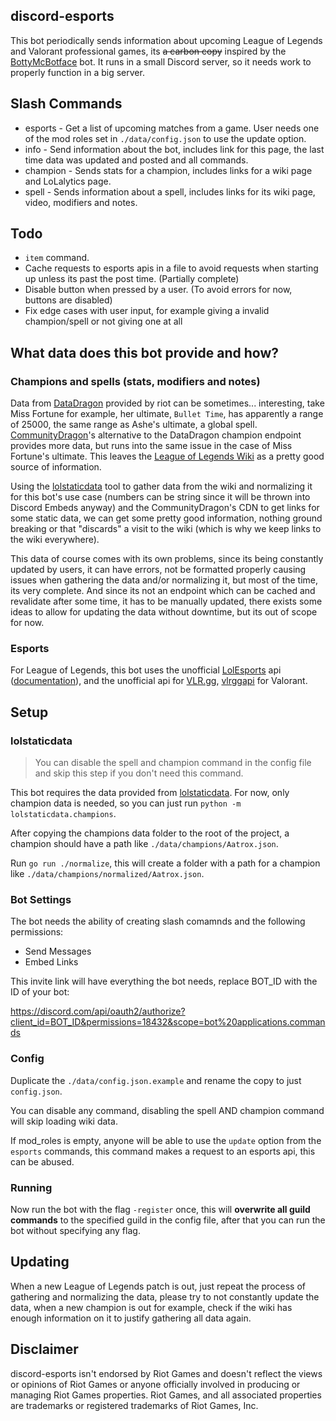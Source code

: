 ## discord-esports

This bot periodically sends information about upcoming League of Legends and Valorant professional games, its ~~a carbon copy~~ inspired by the [BottyMcBotface](https://github.com/Querijn/BottyMcBotface) bot. It runs in a small Discord server, so it needs work to properly function in a big server.

## Slash Commands

- esports - Get a list of upcoming matches from a game. User needs one of the mod roles set in `./data/config.json` to use the update option.
- info - Send information about the bot, includes link for this page, the last time data was updated and posted and all commands.
- champion - Sends stats for a champion, includes links for a wiki page and LoLalytics page.
- spell - Sends information about a spell, includes links for its wiki page, video, modifiers and notes.

## Todo

- `item` command.
- Cache requests to esports apis in a file to avoid requests when starting up unless its past the post time. (Partially complete)
- Disable button when pressed by a user. (To avoid errors for now, buttons are disabled)
- Fix edge cases with user input, for example giving a invalid champion/spell or not giving one at all

## What data does this bot provide and how?

### Champions and spells (stats, modifiers and notes)

Data from [DataDragon](https://developer.riotgames.com/docs/lol#data-dragon) provided by riot can be sometimes... interesting, take Miss Fortune for example, her ultimate, `Bullet Time`, has apparently a range of 25000, the same range as Ashe's ultimate, a global spell. [CommunityDragon](https://github.com/CommunityDragon/)'s alternative to the DataDragon champion endpoint provides more data, but runs into the same issue in the case of Miss Fortune's ultimate. This leaves the [League of Legends Wiki](https://leagueoflegends.fandom.com/wiki/League_of_Legends_Wiki) as a pretty good source of information.

Using the [lolstaticdata](https://github.com/meraki-analytics/lolstaticdata) tool to gather data from the wiki and normalizing it for this bot's use case (numbers can be string since it will be thrown into Discord Embeds anyway) and the CommunityDragon's CDN to get links for some static data, we can get some pretty good information, nothing ground breaking or that "discards" a visit to the wiki (which is why we keep links to the wiki everywhere).

This data of course comes with its own problems, since its being constantly updated by users, it can have errors, not be formatted properly causing issues when gathering the data and/or normalizing it, but most of the time, its very complete. And since its not an endpoint which can be cached and revalidate after some time, it has to be manually updated, there exists some ideas to allow for updating the data without downtime, but its out of scope for now.

### Esports

For League of Legends, this bot uses the unofficial [LolEsports](https://lolesports.com/) api ([documentation](https://vickz84259.github.io/lolesports-api-docs)), and the unofficial api for [VLR.gg](https://www.vlr.gg/), [vlrggapi](https://github.com/axsddlr/vlrggapi) for Valorant.

## Setup

### lolstaticdata

> You can disable the spell and champion command in the config file and skip this step if you don't need this command.

This bot requires the data provided from [lolstaticdata](https://github.com/meraki-analytics/lolstaticdata). For now, only champion data is needed, so you can just run `python -m lolstaticdata.champions`.

After copying the champions data folder to the root of the project, a champion should have a path like `./data/champions/Aatrox.json`.

Run `go run ./normalize`, this will create a folder with a path for a champion like `./data/champions/normalized/Aatrox.json`.

### Bot Settings

The bot needs the ability of creating slash comamnds and the following permissions:

- Send Messages
- Embed Links

This invite link will have everything the bot needs, replace BOT_ID with the ID of your bot:

https://discord.com/api/oauth2/authorize?client_id=BOT_ID&permissions=18432&scope=bot%20applications.commands

### Config

Duplicate the `./data/config.json.example` and rename the copy to just `config.json`.

You can disable any command, disabling the spell AND champion command will skip loading wiki data.

If mod_roles is empty, anyone will be able to use the `update` option from the `esports` commands, this command makes a request to an esports api, this can be abused.

### Running

Now run the bot with the flag `-register` once, this will **overwrite all guild commands** to the specified guild in the config file, after that you can run the bot without specifying any flag.

## Updating

When a new League of Legends patch is out, just repeat the process of gathering and normalizing the data, please try to not constantly update the data, when a new champion is out for example, check if the wiki has enough information on it to justify gathering all data again.

## Disclaimer

discord-esports isn't endorsed by Riot Games and doesn't reflect the views or opinions of Riot Games or anyone officially involved in producing or managing Riot Games properties. Riot Games, and all associated properties are trademarks or registered trademarks of Riot Games, Inc.
